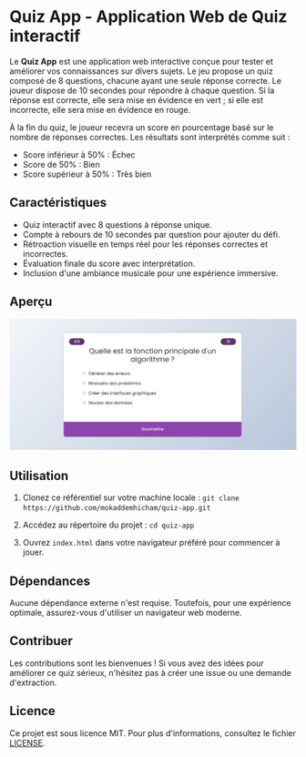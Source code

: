 # Quiz App - Application Web de Quiz interactif

Le **Quiz App** est une application web interactive conçue pour tester et améliorer vos connaissances sur divers sujets. Le jeu propose un quiz composé de 8 questions, chacune ayant une seule réponse correcte. Le joueur dispose de 10 secondes pour répondre à chaque question. Si la réponse est correcte, elle sera mise en évidence en vert ; si elle est incorrecte, elle sera mise en évidence en rouge.

À la fin du quiz, le joueur recevra un score en pourcentage basé sur le nombre de réponses correctes. Les résultats sont interprétés comme suit :
- Score inférieur à 50% : Échec
- Score de 50% : Bien
- Score supérieur à 50% : Très bien

## Caractéristiques

- Quiz interactif avec 8 questions à réponse unique.
- Compte à rebours de 10 secondes par question pour ajouter du défi.
- Rétroaction visuelle en temps réel pour les réponses correctes et incorrectes.
- Évaluation finale du score avec interprétation.
- Inclusion d'une ambiance musicale pour une expérience immersive.

## Aperçu

![Capture d'écran du Quiz App](assets/img/Screenshot.png)

## Utilisation

1. Clonez ce référentiel sur votre machine locale : `git clone https://github.com/mokaddemhicham/quiz-app.git`

2. Accédez au répertoire du projet : `cd quiz-app`

3. Ouvrez `index.html` dans votre navigateur préféré pour commencer à jouer.

## Dépendances

Aucune dépendance externe n'est requise. Toutefois, pour une expérience optimale, assurez-vous d'utiliser un navigateur web moderne.

## Contribuer

Les contributions sont les bienvenues ! Si vous avez des idées pour améliorer ce quiz sérieux, n'hésitez pas à créer une issue ou une demande d'extraction.

## Licence

Ce projet est sous licence MIT. Pour plus d'informations, consultez le fichier [LICENSE](LICENSE).

